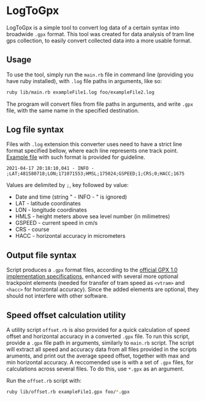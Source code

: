 # LogToGpx

LogToGpx is a simple tool to convert log data of a certain syntax into broadwide `.gpx` format. This tool was created for data analysis of tram line gps collection, to easily convert collected data into a more usable format.

## Usage

To use the tool, simply run the `main.rb` file in command line (providing you have ruby installed), with `.log` file paths in arguments, like so:

```bash
ruby lib/main.rb exampleFile1.log foo/exampleFile2.log
```

The program will convert files from file paths in arguments, and write `.gpx` file, with the same name in the specified destination. 

## Log file syntax

Files with `.log` extension this converter uses need to have a strict line format specified bellow, where each line represents one track point. [Example file](./data/example.log) with such format is provided for guideline. 

```
2021-04-17 20:18:10,041 - INFO - ;LAT;481580718;LON;171071553;HMSL;175024;GSPEED;1;CRS;0;HACC;1675
```

Values are delimited by `;`, key followed by value:
 - Date and time (string " - INFO - " is ignored)
 - LAT - latitude coordinates
 - LON  - longitude coordinates
 - HMLS - height meters above sea level number (in milimetres)
 - GSPEED - current speed in cm/s
 - CRS  - course
 - HACC - horizontal accuracy in micrometers

## Output file syntax

Script produces a `.gpx` format files, according to the [official GPX 1.0 implementation specifications](https://www.topografix.com/gpx_manual.asp), enhanced with several more optional trackpoint elements (needed for transfer of tram speed as `<vtram>` and `<hacc>` for horizontal accuracy). Since the added elements are optional, they should not interfere with other software.


## Speed offset calculation utility

A utility script `offset.rb` is also provided for a quick calculation of speed offset and horizontal accuracy in a converted `.gpx` file. To run this script, provide a `.gpx` file path in arguments, similarly to `main.rb` script. The script will extract all speed and accuracy data from all files provided in the scripts aruments, and print out the average speed offset, together with max and min horizontal accuracy. A reccomended use is with a set of `.gpx` files, for calculations across several files. To do this, use `*.gpx` as an argument.

Run the `offset.rb` script with:

```bash
ruby lib/offset.rb exampleFile1.gpx foo/*.gpx
```
